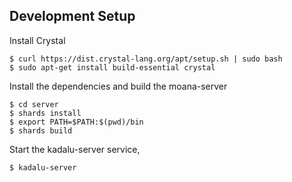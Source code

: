 ## Development Setup

Install Crystal

```
$ curl https://dist.crystal-lang.org/apt/setup.sh | sudo bash
$ sudo apt-get install build-essential crystal
```

Install the dependencies and build the moana-server

```
$ cd server
$ shards install
$ export PATH=$PATH:$(pwd)/bin
$ shards build
```

Start the kadalu-server service,

```
$ kadalu-server
```
